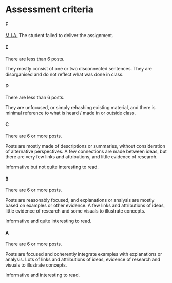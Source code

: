 # Assessment criteria

#### F

[M.I.A.](http://en.wikipedia.org/wiki/Missing_in_action) The student failed to deliver the assignment. 

#### E

There are less than 6 posts.

They mostly consist of one or two disconnected sentences. They are disorganised and do not reflect what was done in class.

#### D

There are less than 6 posts. 

They are unfocused, or simply rehashing existing material, and there is minimal reference to what is heard / made in or outside class.

#### C

There are 6 or more posts. 

Posts are mostly made of descriptions or summaries, without consideration of alternative perspectives. A few connections are made between ideas, but there are very few links and attributions, and little evidence of research.

Informative but not quite interesting to read. 

#### B

There are 6 or more posts. 

Posts are reasonably focused, and explanations or analysis are mostly based on examples or other evidence. A few links and attributions of ideas, little evidence of research and some visuals to illustrate concepts.

Informative and quite interesting to read. 

#### A

There are 6 or more posts. 

Posts are focused and coherently integrate examples with explanations or analysis. Lots of links and attributions of ideas, evidence of research and visuals to illustrate concepts.

Informative and interesting to read. 